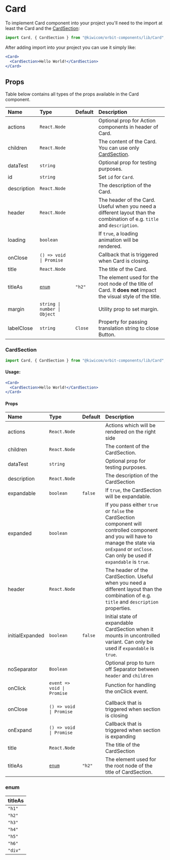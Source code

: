 # Card

To implement Card component into your project you'll need to the import at least the Card and the [CardSection](#cardsection):

```jsx
import Card, { CardSection } from "@kiwicom/orbit-components/lib/Card";
```

After adding import into your project you can use it simply like:

```jsx
<Card>
  <CardSection>Hello World!</CardSection>
</Card>
```

## Props

Table below contains all types of the props available in the Card component.

| Name        | Type                         | Default | Description                                                                                                             |
| :---------- | :--------------------------- | :------ | :---------------------------------------------------------------------------------------------------------------------- |
| actions     | `React.Node`                 |         | Optional prop for Action components in header of Card.                                                                  |
| children    | `React.Node`                 |         | The content of the Card. You can use only [CardSection](#cardsection).                                                  |
| dataTest    | `string`                     |         | Optional prop for testing purposes.                                                                                     |
| id          | `string`                     |         | Set `id` for `Card`.                                                                                                    |
| description | `React.Node`                 |         | The description of the Card.                                                                                            |
| header      | `React.Node`                 |         | The header of the Card. Useful when you need a different layout than the combination of e.g. `title` and `description`. |
| loading     | `boolean`                    |         | If `true`, a loading animation will be rendered.                                                                        |
| onClose     | `() => void \| Promise`      |         | Callback that is triggered when Card is closing.                                                                        |
| title       | `React.Node`                 |         | The title of the Card.                                                                                                  |
| titleAs     | [`enum`](#enum)              | `"h2"`  | The element used for the root node of the title of Card. It **does not** impact the visual style of the title.          |
| margin      | `string \| number \| Object` |         | Utility prop to set margin.                                                                                             |
| labelClose  | `string`                     | `Close` | Property for passing translation string to close Button.                                                                |

### CardSection

```jsx
import Card, { CardSection } from "@kiwicom/orbit-components/lib/Card";
```

#### Usage:

```jsx
<Card>
  <CardSection>Hello World!</CardSection>
</Card>
```

#### Props

| Name            | Type                       | Default | Description                                                                                                                                                                                             |
| :-------------- | :------------------------- | :------ | :------------------------------------------------------------------------------------------------------------------------------------------------------------------------------------------------------ |
| actions         | `React.Node`               |         | Actions which will be rendered on the right side                                                                                                                                                        |
| children        | `React.Node`               |         | The content of the CardSection.                                                                                                                                                                         |
| dataTest        | `string`                   |         | Optional prop for testing purposes.                                                                                                                                                                     |
| description     | `React.Node`               |         | The description of the CardSection                                                                                                                                                                      |
| expandable      | `boolean`                  | `false` | If `true`, the CardSection will be expandable.                                                                                                                                                          |
| expanded        | `boolean`                  |         | If you pass either `true` or `false` the CardSection component will controlled component and you will have to manage the state via `onExpand` or `onClose`. Can only be used if `expandable` is `true`. |
| header          | `React.Node`               |         | The header of the CardSection. Useful when you need a different layout than the combination of e.g. `title` and `description` properties.                                                               |
| initialExpanded | `boolean`                  | `false` | Initial state of expandable CardSection when it mounts in uncontrolled variant. Can only be used if `expandable` is `true`.                                                                             |
| noSeparator     | `Boolean`                  |         | Optional prop to turn off Separator between `header` and `children`                                                                                                                                     |
| onClick         | `event => void \| Promise` |         | Function for handling the onClick event.                                                                                                                                                                |
|                 |
| onClose         | `() => void \| Promise`    |         | Callback that is triggered when section is closing                                                                                                                                                      |
| onExpand        | `() => void \| Promise`    |         | Callback that is triggered when section is expanding                                                                                                                                                    |
| title           | `React.Node`               |         | The title of the CardSection                                                                                                                                                                            |
| titleAs         | [`enum`](#enum)            | `"h2"`  | The element used for the root node of the title of CardSection.                                                                                                                                         |

### enum

| titleAs |
| :------ |
| `"h1"`  |
| `"h2"`  |
| `"h3"`  |
| `"h4"`  |
| `"h5"`  |
| `"h6"`  |
| `"div"` |
